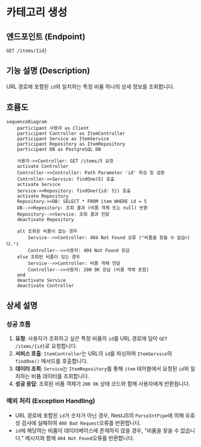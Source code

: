 # 카테고리 생성

## 엔드포인트 (Endpoint)

`GET /items/{id}`

## 기능 설명 (Description)

URL 경로에 포함된 `id`와 일치하는 특정 비품 하나의 상세 정보를 조회합니다.

## 흐름도

```mermaid
sequenceDiagram
    participant 사용자 as Client
    participant Controller as ItemController
    participant Service as ItemService
    participant Repository as ItemRepository
    participant DB as PostgreSQL DB

    사용자->>Controller: GET /items/5 요청
    activate Controller
    Controller->>Controller: Path Parameter 'id' 파싱 및 검증
    Controller->>Service: findOne(5) 호출
    activate Service
    Service->>Repository: findOne({id: 5}) 호출
    activate Repository
    Repository->>DB: SELECT * FROM item WHERE id = 5
    DB-->>Repository: 조회 결과 (비품 객체 또는 null) 반환
    Repository-->>Service: 조회 결과 전달
    deactivate Repository

    alt 조회된 비품이 없는 경우
        Service-->>Controller: 404 Not Found 오류 ("비품을 찾을 수 없습니다.")
        Controller-->>사용자: 404 Not Found 응답
    else 조회된 비품이 있는 경우
        Service-->>Controller: 비품 객체 전달
        Controller-->>사용자: 200 OK 응답 (비품 객체 포함)
    end
    deactivate Service
    deactivate Controller
```

## 상세 설명

### 성공 흐름

1.  **요청**: 사용자가 조회하고 싶은 특정 비품의 `id`를 URL 경로에 담아 `GET /items/{id}`로 요청합니다.
2.  **서비스 호출**: `ItemController`는 URL의 `id`를 파싱하여 `ItemService`의 `findOne()` 메서드를 호출합니다.
3.  **데이터 조회**: `Service`는 `ItemRepository`를 통해 `item` 테이블에서 요청된 `id`와 일치하는 비품 데이터를 조회합니다.
4.  **성공 응답**: 조회된 비품 객체가 `200 OK` 상태 코드와 함께 사용자에게 반환됩니다.

### 예외 처리 (Exception Handling)

- URL 경로에 포함된 `id`가 숫자가 아닌 경우, NestJS의 `ParseIntPipe`에 의해 유효성 검사에 실패하여 `400 Bad Request`오류를 반환합니다.
- `id`에 해당하는 비품이 데이터베이스에 존재하지 않을 경우, "비품을 찾을 수 없습니다." 메시지와 함께 `404 Not Found`오류를 반환합니다.
